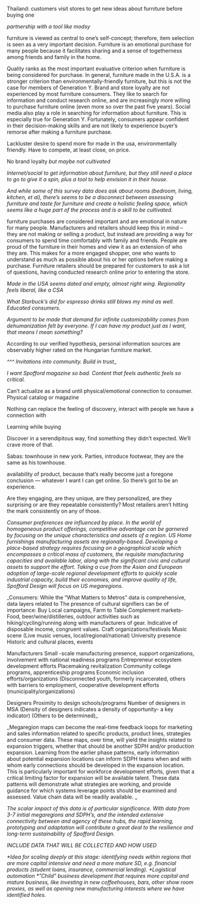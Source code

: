  Thailand: customers visit stores to get new ideas about furniture before buying one

 _partnership with a tool like modsy_

 furniture is viewed as central to one’s self-concept; therefore, item selection is seen as a very important decision. Furniture is an emotional purchase for many people because it facilitates sharing and a sense of togetherness among friends and family in the home.

 Quality ranks as the most important evaluative criterion when furniture is being considered for purchase. In general, furniture made in the U.S.A. is a stronger criterion than environmentally-friendly furniture, but this is not the case for members of Generation Y. Brand and store loyalty are not experienced by most furniture consumers. They like to search for information and conduct research online, and are increasingly more willing to purchase furniture online (even more so over the past five years). Social media also play a role in searching for information about furniture. This is especially true for Generation Y. Fortunately, consumers appear confident in their decision-making skills and are not likely to experience buyer’s remorse after making a furniture purchase.

 Lackluster desire to spend more for made in the usa, environmentally friendly. Have to compete, at least close, on price.

 No brand loyalty _but maybe not cultivated_

 _Internet/social to get information about furniture, but they still need a place to go to give it a spin, plus a tool to help envision it in their house._

 _And while some of this survey data does ask about rooms (bedroom, living, kitchen, et al), there’s seems to be a disconnect between assessing furniture and taste for furniture and create a holistic feeling space, which seems like a huge part of the process and is a skill to be cultivated._

furniture purchases are considered important and are emotional in nature for many people. Manufacturers and retailers should keep this in mind – they are not making or selling a product, but instead are providing a way for consumers to spend time comfortably with family and friends. People are proud of the furniture in their homes and view it as an extension of who they are. This makes for a more engaged shopper, one who wants to understand as much as possible about his or her options before making a purchase. Furniture retailers should be prepared for customers to ask a lot of questions, having conducted research online prior to entering the store.

_Made in the USA seems dated and empty, almost right wing. Regionality feels liberal, like a CSA_

_What Starbuck’s did for espresso drinks still blows my mind as well. Educated consumers._

_Argument to be made that demand for infinite customizability comes from dehumanization felt by everyone. If I can have my product just as I want, that means I mean something?_

According to our verified hypothesis, personal information sources are observably higher rated on the Hungarian furniture market.

_^^^ Invitations into community. Build in trust__

_I want Spofford magazine so bad. Content that feels authentic feels so critical._

Can’t actualize as a brand until physical/emotional connection to consumer. Physical catalog or magazine

Nothing can replace the feeling of discovery, interact with people we have a connection with

Learning while buying

Discover in a serendipitous way, find something they didn’t expected. We’ll crave more of that.

Sabas: townhouse in new york. Parties, introduce footwear, they are the same as his townhouse.

availability of product, because that’s really become just a foregone conclusion — whatever I want I can get online. So there’s got to be an experience.

Are they engaging, are they unique, are they personalized, are they surprising or are they repeatable consistently? Most retailers aren’t hitting the mark consistently on any of those.

_Consumer preferences are influenced by place. In the world of homogeneous product offerings, competitive advantage can be garnered by focusing on the unique characteristics and assets of a region. US Home furnishings manufacturing assets are regionally-based. Developing a place-based strategy requires focusing on a geographical scale which encompasses a critical mass of customers, the requisite manufacturing capacities and available labor, along with the significant civic and cultural assets to support the effort. Taking a cue from the Asian and European adoption of large-scale regional development efforts to quickly scale industrial capacity,  build their economies, and  improve quality of life, Spofford Design will focus on US megaregions._


_Consumers: While the “What Matters to Metros” data is comprehensive, data layers related to
The presence of cultural signifiers can be of importance:
Buy Local campaigns, Farm to Table
Complement markets- Food, beer/wine/distilleries, outdoor activities  such as hiking/cycling/running along with manufacturers of gear. Indicative of disposable income, congruent values.
Craft organizations/festivals
Music scene (Live music venues, local/regional/national)
University presence
Historic and cultural places, events

Manufacturers
Small -scale manufacturing presence, support organizations, involvement with national readiness programs
Entrepreneur ecosystem development efforts
Placemaking revitalization
Community college programs, apprenticeship programs
Economic inclusion efforts/organizations (Disconnected youth, formerly incarcerated, others with barriers to employment, cooperative development efforts (municipality/organizations)

Designers
Proximity to design schools/programs
Number of designers in MSA (Density of designers indicates a density of opportunity- a key indicator)
(Others to be determined)_

_Megaregion maps can become the real-time feedback loops for marketing and sales information related to specific products, product lines, strategies and consumer data. These maps, over time, will yield the insights related to expansion triggers, whether that should be another SDPH and/or production expansion. Learning from the earlier phase patterns, early information about potential expansion locations can inform SDPH teams when and with whom early connections should be developed in the expansion location. This is particularly important for workforce development efforts, given that a critical limiting factor for expansion will be available talent. These data patterns will demonstrate what strategies are working, and provide guidance for which systems leverage points should be examined and assessed. Value chain data will be readily available. _

_The scalar impact of this data is of particular significance. With data from 3-7 initial megaregions and SDPH’s, and the intended extensive connectivity between and agency of these hubs, the rapid learning, prototyping and adaptation will contribute a great deal to the resilience and long-term sustainability of Spofford Design._

_INCLUDE DATA THAT WILL BE COLLECTED AND HOW USED_

_*Idea for scaling deeply at this stage: identifying needs within regions that are more capital intensive and need a more mature SD, e.g. financial products (student loans, insurance, commercial lending).
*Logistical automation
*”Child” business development that requires more capital and mature business, like investing in new coffeehouses, bars, other show room proxies, as well as opening new manufacturing interests where we have identified holes._
